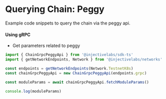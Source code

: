# Querying Chain: Peggy

Example code snippets to query the chain via the peggy api.

#### Using gRPC

* Get parameters related to peggy

```ts
import { ChainGrpcPeggyApi } from '@injectivelabs/sdk-ts'
import { getNetworkEndpoints, Network } from '@injectivelabs/networks'

const endpoints = getNetworkEndpoints(Network.TestnetK8s)
const chainGrpcPeggyApi = new ChainGrpcPeggyApi(endpoints.grpc)

const moduleParams = await chainGrpcPeggyApi.fetchModuleParams()

console.log(moduleParams)
```
